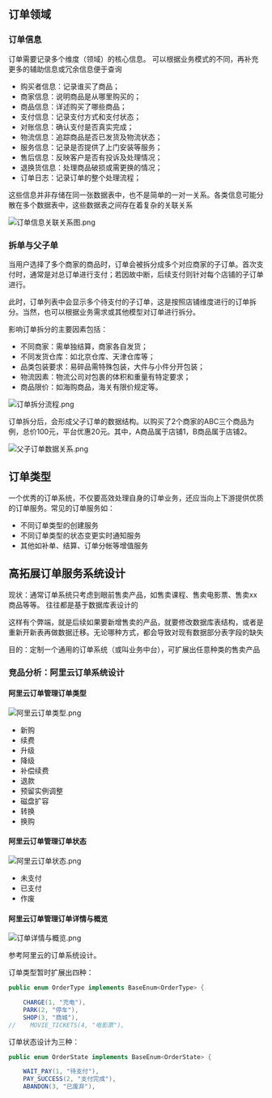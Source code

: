 ## 订单领域

### 订单信息

订单需要记录多个维度（领域）的核心信息。 可以根据业务模式的不同，再补充更多的辅助信息或冗余信息便于查询

- 购买者信息：记录谁买了商品； 
- 商家信息：说明商品是从哪里购买的； 
- 商品信息：详述购买了哪些商品； 
- 支付信息：记录支付方式和支付状态； 
- 对账信息：确认支付是否真实完成； 
- 物流信息：追踪商品是否已发货及物流状态； 
- 服务信息：记录是否提供了上门安装等服务； 
- 售后信息：反映客户是否有投诉及处理情况； 
- 退换货信息：处理商品破损或需更换的情况； 
- 订单日志：记录订单的整个处理流程；

这些信息并非存储在同一张数据表中，也不是简单的一对一关系。各类信息可能分散在多个数据表中，这些数据表之间存在着复杂的关联关系

![订单信息关联关系图.png](../../../../../../../../../../docs/photo/订单信息关联关系图.png)

### 拆单与父子单

当用户选择了多个商家的商品时，订单会被拆分成多个对应商家的子订单。首次支付时，通常是对总订单进行支付；若因故中断，后续支付则针对每个店铺的子订单进行。

此时，订单列表中会显示多个待支付的子订单，这是按照店铺维度进行的订单拆分。当然，也可以根据业务需求或其他模型对订单进行拆分。

影响订单拆分的主要因素包括：

- 不同商家：需单独结算，商家各自发货； 
- 不同发货仓库：如北京仓库、天津仓库等； 
- 品类包装要求：易碎品需特殊包装，大件与小件分开包装； 
- 物流因素：物流公司对包裹的体积和重量有特定要求； 
- 商品限价：如海购商品，海关有限价规定等。

![订单拆分流程.png](../../../../../../../../../../docs/photo/订单拆分流程.png)

订单拆分后，会形成父子订单的数据结构。以购买了2个商家的ABC三个商品为例，总价100元，平台优惠20元。其中，A商品属于店铺1，B商品属于店铺2。

![父子订单数据关系.png](../../../../../../../../../../docs/photo/父子订单数据关系.png)

## 订单类型

一个优秀的订单系统，不仅要高效处理自身的订单业务，还应当向上下游提供优质的订单服务。常见的订单服务如：

- 不同订单类型的创建服务
- 不同订单类型的状态变更实时通知服务
- 其他如补单、结算、订单分帐等增值服务

## 高拓展订单服务系统设计

现状：通常订单系统只考虑到眼前售卖产品，如售卖课程、售卖电影票、售卖xx商品等等。 往往都是基于数据库表设计的

这样有个弊端，就是后续如果要新增售卖的产品，就要修改数据库表结构，或者是重新开新表再做数据迁移。无论哪种方式，都会导致对现有数据部分表字段的缺失

目的：定制一个通用的订单系统（或叫业务中台），可扩展出任意种类的售卖产品

### 竞品分析：阿里云订单系统设计

#### 阿里云订单管理订单类型

![阿里云订单类型.png](../../../../../../../../../../docs/photo/阿里云订单类型.png)

- 新购
- 续费
- 升级
- 降级
- 补偿续费
- 退款
- 预留实例调整
- 磁盘扩容
- 转换
- 换购

#### 阿里云订单管理订单状态

![阿里云订单状态.png](../../../../../../../../../../docs/photo/阿里云订单状态.png)

- 未支付
- 已支付
- 作废

#### 阿里云订单管理订单详情与概览

![订单详情与概览.png](../../../../../../../../../../docs/photo/订单详情与概览.png)

参考阿里云的订单系统设计。

订单类型暂时扩展出四种：

```java
public enum OrderType implements BaseEnum<OrderType> {

    CHARGE(1, "充电"),
    PARK(2, "停车"),
    SHOP(3, "商城"),
//    MOVIE_TICKETS(4, "电影票"),
```

订单状态设计为三种：

```java
public enum OrderState implements BaseEnum<OrderState> {

    WAIT_PAY(1, "待支付"),
    PAY_SUCCESS(2, "支付完成"),
    ABANDON(3, "已废弃"),
```

 
